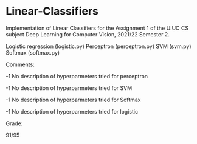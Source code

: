 # Linear-Classifiers
Implementation of Linear Classifiers for the Assignment 1 of the UIUC CS subject Deep Learning for Computer Vision, 2021/22 Semester 2.

Logistic regression (logistic.py)
Perceptron (perceptron.py)
SVM (svm.py)
Softmax (softmax.py)

Comments:

-1 No description of hyperparmeters tried for perceptron

-1 No description of hyperparmeters tried for SVM

-1 No description of hyperparmeters tried for Softmax

-1 No description of hyperparmeters tried for logistic

Grade:

91/95
